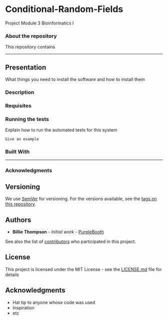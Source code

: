 # <b>Conditional-Random-Fields</b>
Project Module 3 Bioinformatics I

### About the repository
This repository contains 

***
## Presentation

What things you need to install the software and how to install them

### Description

### Requisites

### Running the tests

Explain how to run the automated tests for this system


```
Give an example
```

### Built With

***
### Acknowledgments

## Versioning

We use [SemVer](http://semver.org/) for versioning. For the versions available, see the [tags on this repository](https://github.com/your/project/tags). 

## Authors

* **Billie Thompson** - *Initial work* - [PurpleBooth](https://github.com/PurpleBooth)

See also the list of [contributors](https://github.com/your/project/contributors) who participated in this project.

## License

This project is licensed under the MIT License - see the [LICENSE.md](LICENSE.md) file for details

## Acknowledgments

* Hat tip to anyone whose code was used
* Inspiration
* etc
